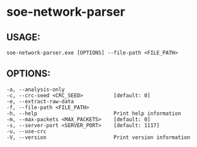 # soe-network-parser


## USAGE:
    soe-network-parser.exe [OPTIONS] --file-path <FILE_PATH>

## OPTIONS:
    -a, --analysis-only
    -c, --crc-seed <CRC_SEED>          [default: 0]
    -e, --extract-raw-data
    -f, --file-path <FILE_PATH>
    -h, --help                         Print help information
    -m, --max-packets <MAX_PACKETS>    [default: 0]
    -s, --server-port <SERVER_PORT>    [default: 1117]
    -u, --use-crc
    -V, --version                      Print version information